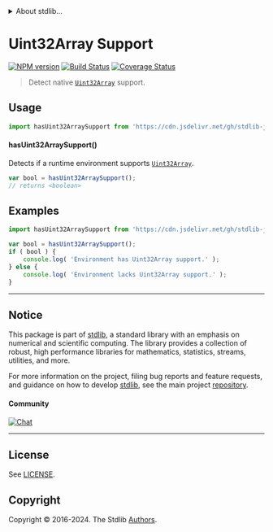 <!--

@license Apache-2.0

Copyright (c) 2018 The Stdlib Authors.

Licensed under the Apache License, Version 2.0 (the "License");
you may not use this file except in compliance with the License.
You may obtain a copy of the License at

   http://www.apache.org/licenses/LICENSE-2.0

Unless required by applicable law or agreed to in writing, software
distributed under the License is distributed on an "AS IS" BASIS,
WITHOUT WARRANTIES OR CONDITIONS OF ANY KIND, either express or implied.
See the License for the specific language governing permissions and
limitations under the License.

-->


<details>
  <summary>
    About stdlib...
  </summary>
  <p>We believe in a future in which the web is a preferred environment for numerical computation. To help realize this future, we've built stdlib. stdlib is a standard library, with an emphasis on numerical and scientific computation, written in JavaScript (and C) for execution in browsers and in Node.js.</p>
  <p>The library is fully decomposable, being architected in such a way that you can swap out and mix and match APIs and functionality to cater to your exact preferences and use cases.</p>
  <p>When you use stdlib, you can be absolutely certain that you are using the most thorough, rigorous, well-written, studied, documented, tested, measured, and high-quality code out there.</p>
  <p>To join us in bringing numerical computing to the web, get started by checking us out on <a href="https://github.com/stdlib-js/stdlib">GitHub</a>, and please consider <a href="https://opencollective.com/stdlib">financially supporting stdlib</a>. We greatly appreciate your continued support!</p>
</details>

# Uint32Array Support

[![NPM version][npm-image]][npm-url] [![Build Status][test-image]][test-url] [![Coverage Status][coverage-image]][coverage-url] <!-- [![dependencies][dependencies-image]][dependencies-url] -->

> Detect native [`Uint32Array`][mdn-uint32array] support.



<section class="usage">

## Usage

```javascript
import hasUint32ArraySupport from 'https://cdn.jsdelivr.net/gh/stdlib-js/assert-has-uint32array-support@v0.2.2-deno/mod.js';
```

#### hasUint32ArraySupport()

Detects if a runtime environment supports [`Uint32Array`][mdn-uint32array].

```javascript
var bool = hasUint32ArraySupport();
// returns <boolean>
```

</section>

<!-- /.usage -->

<section class="examples">

## Examples

<!-- eslint no-undef: "error" -->

```javascript
import hasUint32ArraySupport from 'https://cdn.jsdelivr.net/gh/stdlib-js/assert-has-uint32array-support@v0.2.2-deno/mod.js';

var bool = hasUint32ArraySupport();
if ( bool ) {
    console.log( 'Environment has Uint32Array support.' );
} else {
    console.log( 'Environment lacks Uint32Array support.' );
}
```

</section>

<!-- /.examples -->



<!-- Section for related `stdlib` packages. Do not manually edit this section, as it is automatically populated. -->

<section class="related">

</section>

<!-- /.related -->

<!-- Section for all links. Make sure to keep an empty line after the `section` element and another before the `/section` close. -->


<section class="main-repo" >

* * *

## Notice

This package is part of [stdlib][stdlib], a standard library with an emphasis on numerical and scientific computing. The library provides a collection of robust, high performance libraries for mathematics, statistics, streams, utilities, and more.

For more information on the project, filing bug reports and feature requests, and guidance on how to develop [stdlib][stdlib], see the main project [repository][stdlib].

#### Community

[![Chat][chat-image]][chat-url]

---

## License

See [LICENSE][stdlib-license].


## Copyright

Copyright &copy; 2016-2024. The Stdlib [Authors][stdlib-authors].

</section>

<!-- /.stdlib -->

<!-- Section for all links. Make sure to keep an empty line after the `section` element and another before the `/section` close. -->

<section class="links">

[npm-image]: http://img.shields.io/npm/v/@stdlib/assert-has-uint32array-support.svg
[npm-url]: https://npmjs.org/package/@stdlib/assert-has-uint32array-support

[test-image]: https://github.com/stdlib-js/assert-has-uint32array-support/actions/workflows/test.yml/badge.svg?branch=v0.2.2
[test-url]: https://github.com/stdlib-js/assert-has-uint32array-support/actions/workflows/test.yml?query=branch:v0.2.2

[coverage-image]: https://img.shields.io/codecov/c/github/stdlib-js/assert-has-uint32array-support/main.svg
[coverage-url]: https://codecov.io/github/stdlib-js/assert-has-uint32array-support?branch=main

<!--

[dependencies-image]: https://img.shields.io/david/stdlib-js/assert-has-uint32array-support.svg
[dependencies-url]: https://david-dm.org/stdlib-js/assert-has-uint32array-support/main

-->

[chat-image]: https://img.shields.io/gitter/room/stdlib-js/stdlib.svg
[chat-url]: https://app.gitter.im/#/room/#stdlib-js_stdlib:gitter.im

[stdlib]: https://github.com/stdlib-js/stdlib

[stdlib-authors]: https://github.com/stdlib-js/stdlib/graphs/contributors

[cli-section]: https://github.com/stdlib-js/assert-has-uint32array-support#cli
[cli-url]: https://github.com/stdlib-js/assert-has-uint32array-support/tree/cli
[@stdlib/assert-has-uint32array-support]: https://github.com/stdlib-js/assert-has-uint32array-support/tree/main

[umd]: https://github.com/umdjs/umd
[es-module]: https://developer.mozilla.org/en-US/docs/Web/JavaScript/Guide/Modules

[deno-url]: https://github.com/stdlib-js/assert-has-uint32array-support/tree/deno
[deno-readme]: https://github.com/stdlib-js/assert-has-uint32array-support/blob/deno/README.md
[umd-url]: https://github.com/stdlib-js/assert-has-uint32array-support/tree/umd
[umd-readme]: https://github.com/stdlib-js/assert-has-uint32array-support/blob/umd/README.md
[esm-url]: https://github.com/stdlib-js/assert-has-uint32array-support/tree/esm
[esm-readme]: https://github.com/stdlib-js/assert-has-uint32array-support/blob/esm/README.md
[branches-url]: https://github.com/stdlib-js/assert-has-uint32array-support/blob/main/branches.md

[stdlib-license]: https://raw.githubusercontent.com/stdlib-js/assert-has-uint32array-support/main/LICENSE

[mdn-uint32array]: https://developer.mozilla.org/en-US/docs/Web/JavaScript/Reference/Global_Objects/Uint32Array

</section>

<!-- /.links -->
